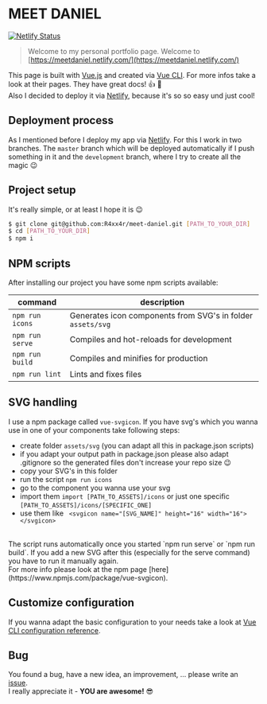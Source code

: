 # MEET DANIEL
[![Netlify Status](https://api.netlify.com/api/v1/badges/ddd38042-da46-47ba-bec5-9d31116ebf6d/deploy-status)](https://app.netlify.com/sites/meetdaniel/deploys)

> Welcome to my personal portfolio page.
> Welcome to [https://meetdaniel.netlify.com/](https://meetdaniel.netlify.com/)

This page is built with [Vue.js](https://vuejs.org/) and created via [Vue CLI](https://cli.vuejs.org/). For more infos take a look at their pages. They have great docs! :thumbsup: :muscle: 
<br>
Also I decided to deploy it via [Netlify](https://www.netlify.com/), because it's so so easy und just cool! 

## Deployment process
As I mentioned before I deploy my app via [Netlify](https://www.netlify.com/). For this I work in two branches. The `master` branch which will be deployed automatically if I push something in it and the `development` branch, where I try to create all the magic :wink:

## Project setup
It's really simple, or at least I hope it is :wink:

```bash 
$ git clone git@github.com:R4xx4r/meet-daniel.git [PATH_TO_YOUR_DIR]
$ cd [PATH_TO_YOUR_DIR]
$ npm i
```

## NPM scripts
After installing our project you have some npm scripts available:

| command | description |
| ---------- | ---------- |
| `npm run icons` | Generates icon components from SVG's in folder `assets/svg` |
| `npm run serve` | Compiles and hot-reloads for development |
| `npm run build` | Compiles and minifies for production |
| `npm run lint` | Lints and fixes files |


## SVG handling
I use a npm package called `vue-svgicon`. If you have svg's which you wanna use in one of your components take following steps:
* create folder `assets/svg` (you can adapt all this in package.json scripts)
* if you adapt your output path in package.json please also adapt .gitignore so the generated files don't increase your repo size :wink:
* copy your SVG's in this folder
* run the script `npm run icons`
* go to the component you wanna use your svg
* import them `import [PATH_TO_ASSETS]/icons` or just one specific `[PATH_TO_ASSETS]/icons/[SPECIFIC_ONE]`
* use them like ` <svgicon name="[SVG_NAME]" height="16" width="16"></svgicon>`
<br>
The script runs automatically once you started `npm run serve` or `npm run build`. If you add a new SVG after this (especially for the serve command) you have to run it manually again.
<br>
For more info please look at the npm page [here](https://www.npmjs.com/package/vue-svgicon).

## Customize configuration
If you wanna adapt the basic configuration to your needs take a look at [Vue CLI configuration reference](https://cli.vuejs.org/config/).


## Bug
You found a bug, have a new idea, an improvement, ... please write an [issue](https://github.com/R4xx4r/meet-daniel/issues). <br>
I really appreciate it - **YOU are awesome!** :sunglasses:
